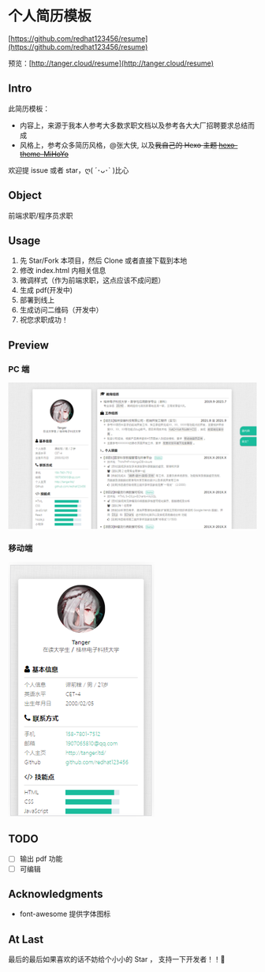 # 个人简历模板

[https://github.com/redhat123456/resume](https://github.com/redhat123456/resume)

预览：[http://tanger.cloud/resume](http://tanger.cloud/resume)

## Intro

此简历模板：

- 内容上，来源于我本人参考大多数求职文档以及参考各大大厂招聘要求总结而成
- 风格上，参考众多简历风格，@张大侠, 以及~~我自己的 Hexo 主题 [hexo-theme-MiHoYo](https://github.com/redhat123456/hexo-theme-MiHoYo)~~

欢迎提 issue 或者 star，ღ( ´･ᴗ･` )比心

## Object

前端求职/程序员求职

## Usage

1. 先 Star/Fork 本项目，然后 Clone 或者直接下载到本地
2. 修改 index.html 内相关信息
3. 微调样式（作为前端求职，这点应该不成问题）
4. 生成 pdf(开发中)
5. 部署到线上
6. 生成访问二维码（开发中）
7. 祝您求职成功！

## Preview

### PC 端

![](assets/images/pc.png)

### 移动端

![](assets/images/ip.png)

## TODO

- [ ] 输出 pdf 功能
- [ ] 可编辑

## Acknowledgments

- font-awesome 提供字体图标

## At Last

最后的最后如果喜欢的话不妨给个小小的 Star ， 支持一下开发者！！🎃
